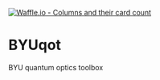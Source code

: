 [![Waffle.io - Columns and their card count](https://badge.waffle.io/smartalecH/BYUqot.png?columns=all)](https://waffle.io/smartalecH/BYUqot?utm_source=badge)
# BYUqot
BYU quantum optics toolbox
